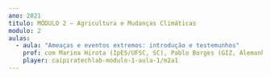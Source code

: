 ```yaml
---
ano: 2021
titulo: MÓDULO 2 – Agricultura e Mudanças Climáticas
modulo: 2
aulas:
  - aula: "Ameaças e eventos extremos: introdução e testemunhos"
    prof: com Marina Hirota (IpES/UFSC, SC), Pablo Borges (GIZ, Alemanha) e Alann Yu Iwama (Universidad de los Lagos, Chile)
    player: caipiratechlab-modulo-1-aula-1/m2a1
---
```

